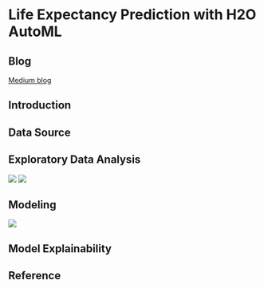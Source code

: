 # Life Expectancy Prediction with H2O AutoML

## Blog

[Medium blog]()

## Introduction

## Data Source

## Exploratory Data Analysis

<img src = '../main/Data & Images/pairplot.png'>

<img src = '../main/Data & Images/correlation_matrix.png'>

## Modeling

<img src = '../main/Data & Images/leaderboard.png'>

## Model Explainability



## Reference
